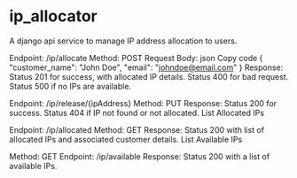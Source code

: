 # ip_allocator
A django api service to manage IP address allocation to users.


Endpoint: /ip/allocate
Method: POST
Request Body:
json
Copy code
{
    "customer_name": "John Doe",
    "email": "johndoe@email.com"
}
Response:
Status 201 for success, with allocated IP details.
Status 400 for bad request.
Status 500 if no IPs are available.



Endpoint: /ip/release/{ipAddress}
Method: PUT
Response:
Status 200 for success.
Status 404 if IP not found or not allocated.
List Allocated IPs



Endpoint: /ip/allocated
Method: GET
Response:
Status 200 with list of allocated IPs and associated customer details.
List Available IPs


Method: GET
Endpoint: /ip/available
Response:
Status 200 with a list of available IPs.

